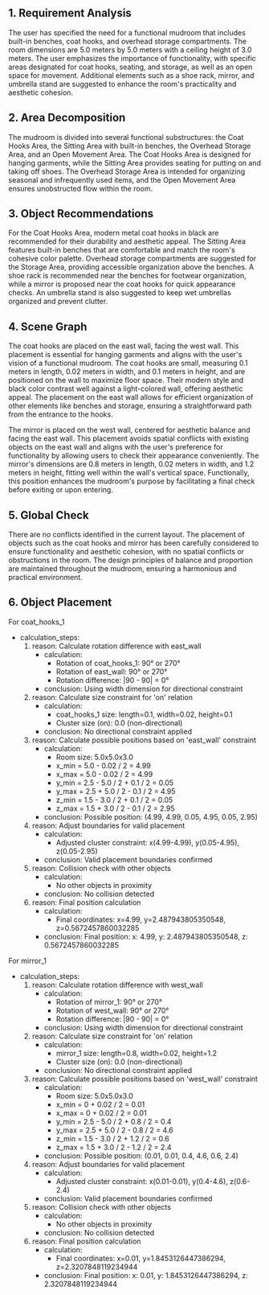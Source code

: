 ## 1. Requirement Analysis
The user has specified the need for a functional mudroom that includes built-in benches, coat hooks, and overhead storage compartments. The room dimensions are 5.0 meters by 5.0 meters with a ceiling height of 3.0 meters. The user emphasizes the importance of functionality, with specific areas designated for coat hooks, seating, and storage, as well as an open space for movement. Additional elements such as a shoe rack, mirror, and umbrella stand are suggested to enhance the room's practicality and aesthetic cohesion.

## 2. Area Decomposition
The mudroom is divided into several functional substructures: the Coat Hooks Area, the Sitting Area with built-in benches, the Overhead Storage Area, and an Open Movement Area. The Coat Hooks Area is designed for hanging garments, while the Sitting Area provides seating for putting on and taking off shoes. The Overhead Storage Area is intended for organizing seasonal and infrequently used items, and the Open Movement Area ensures unobstructed flow within the room.

## 3. Object Recommendations
For the Coat Hooks Area, modern metal coat hooks in black are recommended for their durability and aesthetic appeal. The Sitting Area features built-in benches that are comfortable and match the room's cohesive color palette. Overhead storage compartments are suggested for the Storage Area, providing accessible organization above the benches. A shoe rack is recommended near the benches for footwear organization, while a mirror is proposed near the coat hooks for quick appearance checks. An umbrella stand is also suggested to keep wet umbrellas organized and prevent clutter.

## 4. Scene Graph
The coat hooks are placed on the east wall, facing the west wall. This placement is essential for hanging garments and aligns with the user's vision of a functional mudroom. The coat hooks are small, measuring 0.1 meters in length, 0.02 meters in width, and 0.1 meters in height, and are positioned on the wall to maximize floor space. Their modern style and black color contrast well against a light-colored wall, offering aesthetic appeal. The placement on the east wall allows for efficient organization of other elements like benches and storage, ensuring a straightforward path from the entrance to the hooks.

The mirror is placed on the west wall, centered for aesthetic balance and facing the east wall. This placement avoids spatial conflicts with existing objects on the east wall and aligns with the user's preference for functionality by allowing users to check their appearance conveniently. The mirror's dimensions are 0.8 meters in length, 0.02 meters in width, and 1.2 meters in height, fitting well within the wall's vertical space. Functionally, this position enhances the mudroom's purpose by facilitating a final check before exiting or upon entering.

## 5. Global Check
There are no conflicts identified in the current layout. The placement of objects such as the coat hooks and mirror has been carefully considered to ensure functionality and aesthetic cohesion, with no spatial conflicts or obstructions in the room. The design principles of balance and proportion are maintained throughout the mudroom, ensuring a harmonious and practical environment.

## 6. Object Placement
For coat_hooks_1
- calculation_steps:
    1. reason: Calculate rotation difference with east_wall
        - calculation:
            - Rotation of coat_hooks_1: 90° or 270°
            - Rotation of east_wall: 90° or 270°
            - Rotation difference: |90 - 90| = 0°
        - conclusion: Using width dimension for directional constraint
    2. reason: Calculate size constraint for 'on' relation
        - calculation:
            - coat_hooks_1 size: length=0.1, width=0.02, height=0.1
            - Cluster size (on): 0.0 (non-directional)
        - conclusion: No directional constraint applied
    3. reason: Calculate possible positions based on 'east_wall' constraint
        - calculation:
            - Room size: 5.0x5.0x3.0
            - x_min = 5.0 - 0.02 / 2 = 4.99
            - x_max = 5.0 - 0.02 / 2 = 4.99
            - y_min = 2.5 - 5.0 / 2 + 0.1 / 2 = 0.05
            - y_max = 2.5 + 5.0 / 2 - 0.1 / 2 = 4.95
            - z_min = 1.5 - 3.0 / 2 + 0.1 / 2 = 0.05
            - z_max = 1.5 + 3.0 / 2 - 0.1 / 2 = 2.95
        - conclusion: Possible position: (4.99, 4.99, 0.05, 4.95, 0.05, 2.95)
    4. reason: Adjust boundaries for valid placement
        - calculation:
            - Adjusted cluster constraint: x(4.99-4.99), y(0.05-4.95), z(0.05-2.95)
        - conclusion: Valid placement boundaries confirmed
    5. reason: Collision check with other objects
        - calculation:
            - No other objects in proximity
        - conclusion: No collision detected
    6. reason: Final position calculation
        - calculation:
            - Final coordinates: x=4.99, y=2.487943805350548, z=0.5672457860032285
        - conclusion: Final position: x: 4.99, y: 2.487943805350548, z: 0.5672457860032285

For mirror_1
- calculation_steps:
    1. reason: Calculate rotation difference with west_wall
        - calculation:
            - Rotation of mirror_1: 90° or 270°
            - Rotation of west_wall: 90° or 270°
            - Rotation difference: |90 - 90| = 0°
        - conclusion: Using width dimension for directional constraint
    2. reason: Calculate size constraint for 'on' relation
        - calculation:
            - mirror_1 size: length=0.8, width=0.02, height=1.2
            - Cluster size (on): 0.0 (non-directional)
        - conclusion: No directional constraint applied
    3. reason: Calculate possible positions based on 'west_wall' constraint
        - calculation:
            - Room size: 5.0x5.0x3.0
            - x_min = 0 + 0.02 / 2 = 0.01
            - x_max = 0 + 0.02 / 2 = 0.01
            - y_min = 2.5 - 5.0 / 2 + 0.8 / 2 = 0.4
            - y_max = 2.5 + 5.0 / 2 - 0.8 / 2 = 4.6
            - z_min = 1.5 - 3.0 / 2 + 1.2 / 2 = 0.6
            - z_max = 1.5 + 3.0 / 2 - 1.2 / 2 = 2.4
        - conclusion: Possible position: (0.01, 0.01, 0.4, 4.6, 0.6, 2.4)
    4. reason: Adjust boundaries for valid placement
        - calculation:
            - Adjusted cluster constraint: x(0.01-0.01), y(0.4-4.6), z(0.6-2.4)
        - conclusion: Valid placement boundaries confirmed
    5. reason: Collision check with other objects
        - calculation:
            - No other objects in proximity
        - conclusion: No collision detected
    6. reason: Final position calculation
        - calculation:
            - Final coordinates: x=0.01, y=1.8453126447386294, z=2.3207848119234944
        - conclusion: Final position: x: 0.01, y: 1.8453126447386294, z: 2.3207848119234944